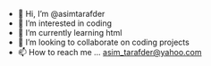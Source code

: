 - 👋 Hi, I’m @asimtarafder
- 👀 I’m interested in coding
- 🌱 I’m currently learning html
- 💞️ I’m looking to collaborate on coding projects
- 📫 How to reach me ... asim_tarafder@yahoo.com

<!---
asimtarafder/asimtarafder is a ✨ special ✨ repository because its `README.md` (this file) appears on your GitHub profile.
You can click the Preview link to take a look at your changes.
--->
